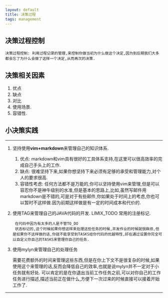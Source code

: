 ```yaml
---
layout: default
title: 决策过程
tags: management
---
```

## 决策过程控制 ##

	决策过程控制: 利用过程记录的管理,来控制你做当初为什么做这个决定,因为到后期我们大多都会忘了为什么会做了这样一个决定,从而再次的决策.

## 决策相关因素 ##
1. 优点
1. 缺点
1. 对比
1. 使用场景.
1. 容错性.

## 小决策实践 ##
----
1. 坚持使用**vim+markdown**来管理自己的知识体系.
	1. 优点: markdown和vim具有很好的工具体系支持,在这里可以很高效率的完成自己手头上的工作.  
	1. 缺点: 很难坚持下来,如果你想坚持下来必须有足够的承受和管理能力,对个人的要求很高.  
	1. 容错性考虑:
	   任何方法都不是万能的,你可以坚持使用vim来管理,但是可以容忍你不是神牛级别的水准,但是基本的思路上,比如,虽然写邮件用markdown是不错的,可是对于有些邮件,你如果处于时间上的考虑,你也可以暂时不这样做.因为前期这样做是有一定的时间成本和代价的.

2. 使用TAG来管理自己的JAVA代码的开发. LIMIX_TODO 常用的注册标记.

		在代码中因为有太多的人是不管TO_DO
		状态标记的,这个时候如果你想这样来处理这些任务的时候,并发作业的时候就很麻烦,但是如果你不这样做的话,你就不能享受到TASKS给你代码的优越特性,好在通过设置你完全可以自定义你自己的TASKS来管理你自己的任务.

3. 使用mylyn来管理自己的处理任务

	需要花费额外的时间来管理这些东西,但是在你上下文不是很复杂的时候,如果使用这个来管理的话,反而会降低自己的效率,也就是说mylyn并不一定对于小任务就有好处.
	可以肯定的是在你退出当前工作任务之前,可以对你自己的工作任务进行描述,描述当前正在做什么,方便下一次过来的时候直接可以接着开始工作了.
----

